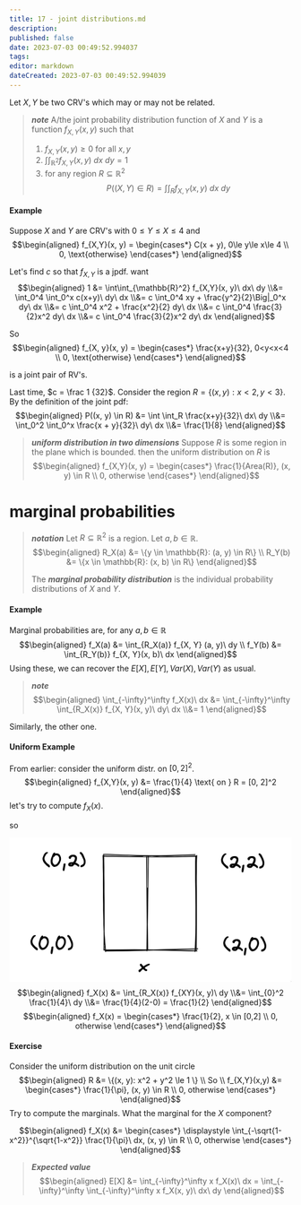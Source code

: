 ```yaml
---
title: 17 - joint distributions.md
description:
published: false
date: 2023-07-03 00:49:52.994037
tags:
editor: markdown
dateCreated: 2023-07-03 00:49:52.994039
---
```


Let $X, Y$ be two CRV's which may or may not be related.

> ***note***
> A/the joint probability distribution function of $X$ and $Y$ is a function $f_{X, Y}(x, y)$ such that
> 
> 1. $f_{X,Y}(x, y) \ge 0$ for all $x, y$
> 2. $\int \int_{\mathbb{R}^2} f_{X, Y} (x, y)\ dx\ dy = 1$
> 3. for any region $R \subseteq \mathbb{R}^2$\
> $$P((X, Y) \in R) = \int \int_R f_{X,Y}(x, y)\ dx\ dy$$

#### Example
Suppose $X$ and $Y$ are CRV's with $0\le Y \le X \le 4$ and
$$\begin{aligned}
    f_{X,Y}(x, y) = \begin{cases*}
        C(x + y), 0\le y\le x\le 4 \\
        0, \text{otherwise}
    \end{cases*}
\end{aligned}$$

Let's find $c$ so that $f_{X,Y}$ is a jpdf. want
$$\begin{aligned}
    1 
    &= 
        \int\int_{\mathbb{R}^2} f_{X,Y}(x, y)\ dx\ dy
    \\&=
        \int_0^4 \int_0^x c(x+y)\ dy\ dx
    \\&=
        c \int_0^4 xy + \frac{y^2}{2}\Big|_0^x dy\ dx
    \\&=
        c \int_0^4 x^2 + \frac{x^2}{2} dy\ dx
    \\&=
        c \int_0^4 \frac{3}{2}x^2 dy\ dx
    \\&=
        c \int_0^4 \frac{3}{2}x^2 dy\ dx
\end{aligned}$$

So
$$\begin{aligned}
    f_{X, y}(x, y) = \begin{cases*}
        \frac{x+y}{32}, 0<y<x<4 \\
        0, \text{otherwise}
    \end{cases*}
\end{aligned}$$

is a joint pair of RV's.

Last time, $c = \frac 1 {32}$. Consider the region $R = \{(x, y): x<2, y<3\}$.
By the definition of the joint pdf:
$$\begin{aligned}
    P((x, y) \in R)
    &=
        \int \int_R \frac{x+y}{32}\ dx\ dy
    \\&=
        \int_0^2 \int_0^x \frac{x + y}{32}\ dy\ dx
    \\&=
        \frac{1}{8}
\end{aligned}$$

> ***uniform distribution in two dimensions***
> Suppose $R$ is some region in the plane which is bounded. 
> then the uniform distribution on $R$ is
> $$\begin{aligned}
>     f_{X,Y}(x, y) = \begin{cases*}
>         \frac{1}{Area(R)}, (x, y) \in R \\
>         0, otherwise
>     \end{cases*}
> \end{aligned}$$

# marginal  probabilities

> ***notation***
> Let $R \subseteq \mathbb{R}^2$ is a region.
> Let $a, b \in \mathbb{R}$.
> $$\begin{aligned}
>     R_X(a) &= \{y \in \mathbb{R}: (a, y) \in R\} \\
>     R_Y(b) &= \{x \in \mathbb{R}: (x, b) \in R\}
> \end{aligned}$$
> 
> The ***marginal probability distribution*** is the individual probability distributions of $X$ and $Y$.

#### Example
Marginal probabilities are, for any $a, b \in \mathbb{R}$
$$\begin{aligned}
    f_X(a) &= \int_{R_X(a)} f_{X, Y} (a, y)\ dy \\
    f_Y(b) &= \int_{R_Y(b)} f_{X, Y}(x, b)\ dx
\end{aligned}$$
Using these, we can recover the $E[X], E[Y], Var(X), Var(Y)$ as usual.

> ***note***
> $$\begin{aligned}
>     \int_{-\infty}^\infty f_X(x)\ dx &= \int_{-\infty}^\infty \int_{R_X(x)} f_{X, Y}(x, y)\ dy\ dx
>     \\&= 1
> \end{aligned}$$

Similarly, the other one.

#### Uniform Example
From earlier: consider the uniform distr. on $[0, 2]^2$.
$$\begin{aligned}
    f_{X,Y}(x, y) &= \frac{1}{4} \text{ on } R = [0, 2]^2
\end{aligned}$$
let's try to compute $f_X(x)$.

so

![](/images/20230702002435.png)
$$\begin{aligned}
    f_X(x)
    &=
        \int_{R_X(x)} f_{XY}(x, y)\ dy
    \\&=
        \int_{0}^2 \frac{1}{4}\ dy
    \\&=
        \frac{1}{4}(2-0) = \frac{1}{2}
\end{aligned}$$
$$\begin{aligned}
    f_X(x) = \begin{cases*}
        \frac{1}{2}, x \in [0,2] \\
        0, otherwise
    \end{cases*}
\end{aligned}$$

#### Exercise
Consider the uniform distribution on the unit circle
$$\begin{aligned}
    R &= \{(x, y): x^2 + y^2 \le 1 \}
    \\ So \\
    f_{X,Y}(x,y) 
    &= \begin{cases*}
        \frac{1}{\pi}, (x, y) \in R \\
        0, otherwise
    \end{cases*}
\end{aligned}$$
Try to compute the marginals.
What the marginal for the $X$ component?

$$\begin{aligned}
    f_X(x) &= \begin{cases*}
        \displaystyle \int_{-\sqrt{1-x^2}}^{\sqrt{1-x^2}} \frac{1}{\pi}\ dx, (x, y) \in R \\
        0, otherwise
    \end{cases*}
\end{aligned}$$

> ***Expected value***
> $$\begin{aligned}
>     E[X] &= \int_{-\infty}^\infty x f_X(x)\ dx
>     =
>         \int_{-\infty}^\infty \int_{-\infty}^\infty x f_X(x, y)\ dx\ dy
> \end{aligned}$$

